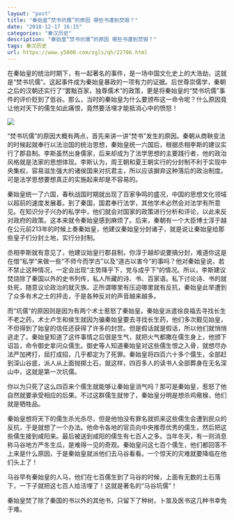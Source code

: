```yaml
---
layout: "post"
title: "秦始皇“焚书坑儒”的原因 哪些书遭到焚毁？"
date: "2018-12-17 16:15"
categories: "秦汉历史"
description: "秦始皇“焚书坑儒”的原因 哪些书遭到焚毁？"
tags: 秦汉历史
url: https://www.y5000.com/zgls/qh/22786.html
---
```






在秦始皇的统治时期下，有一起著名的事件，是一场中国文化史上的大浩劫，这就是“焚书坑儒”。这起事件成为秦始皇暴政的一项有力的证据。后世尊崇儒学，秦朝之后的汉朝还实行了“罢黜百家，独尊儒术”的政策，更是将秦始皇的“焚书坑儒”事件的评价贬到了低谷。那么，当时的秦始皇为什么要颁布这一命令呢？什么原因竟让他对天下的儒生如此痛恨，竟然要活埋才能抵消心中的愤怒！

![](https://img.y5000.com/uploads/allimg/170626/1545092402-0.jpg)

“焚书坑儒”的原因大概有两点，首先来讲一讲“焚书”发生的原因。秦朝从商鞅变法的时候起就奉行以法治国的统治思想，秦始皇统一六国后，根据丞相李斯的建议实行了郡县制。李斯虽然出身儒家，后来却成为了法学思想的主要践行者，他的政治风格就是法家的思想体现。李斯认为，周王朝和夏王朝实行的分封制不利于实现中央集权，容易滋生强大的诸侯国来对抗君主，所以应该摒弃这种落后的政治制度。可是法学思想要想真正的实施起来却是不容易的。

秦始皇统一了六国，春秋战国时期就出现了百家争鸣的盛况，中国的思想文化领域以超前的速度发展着。到了秦国，国君奉行法学，其他学术必然会对法学有所意见。在知识分子兴办的私学中，他们就会对国家的政策进行分析和评论，以此来反对政府的政策。这本来就令秦始皇感到麻烦了。后来，秦朝有一个大臣博士淳于越在公元前213年的时候上奏秦始皇，他建议秦始皇分封诸子，就是说让秦始皇给那些皇子们分封土地，实行分封制。

丞相李斯就有意见了，他建议始皇行郡县制，你淳于越却说要搞分封，难道你这是在借“私学”来做一些“不师今而学古”以及“道古以害今”的事吗？他对秦始皇说，若不禁止这种情况，一定会出现“主势降乎下，党与成乎下”的情况。所以，李斯建议焚烧除了秦国以外的史书列传，私人所藏的诗、书、百家语。私下讨论诗、书的就处死，随意议论政治的就灭族。正所谓哪里有压迫哪里就有反抗，秦始皇此举遭到了众多有术之士的抨击，于是各种反对的声音越来越多。

而“坑儒”的原因则是因为有两个术士惹怒了秦始皇。秦始皇派遣徐良福去寻找长生不老之药，术士卢生和侯生就因为骗秦始皇要去寻找长生药，他们多次觐见始皇，不但得到了始皇的信任还获得了许多的封赏。但是假话就是假话，所以他们就悄悄逃走了。秦始皇知道了这件事情之后很是生气，就把火气都撒在儒生身上，他颁下诏旨，命令御史拿问众儒生。御史等人知道秦始皇对这些儒生恨之入骨，就想尽办法严加拷打，屈打成招，几乎都定为了死罪。秦始皇将四百六十多个儒生，全部赶到深山谷底，派人从上面抛掷土石，就这样，四百多人的读书人全部葬身在无名深山中，这就是第一次坑儒。

你以为只死了这么四百来个儒生就能够让秦始皇消气吗？那可是秦始皇，惹怒了他自然就要承受相应的后果。不过这群儒生就惨了，秦始皇分明是想杀鸡儆猴，他们就是牺牲品。

秦始皇想将天下的儒生杀光杀尽，但是他怕没有罪名就抓来这些儒生会遭到民众的反抗，于是就想了一个办法。他命令各地的官员向中央推荐优秀的儒生，然后把这些儒生接到咸阳来。最后被送到咸阳的儒生有七百人之多。当年冬天，有一则消息称马谷地方严冬生瓜，是难得一见的奇观。秦始皇问这七百个儒生，他们都回答不上来是什么原因，于是秦始皇就派他们去马谷看看。一个惊天的灾难就要降临在他们头上了！

马谷早有秦始皇的人马，他们在七百儒生到了马谷的时候，上面有无数的土石落下，一下子就把这七百人给活埋了！这就是著名的“马谷坑儒”！

秦始皇焚了除了秦国的书以外的其他书，只留下了种树，卜筮及医书这几种书幸免于难。
